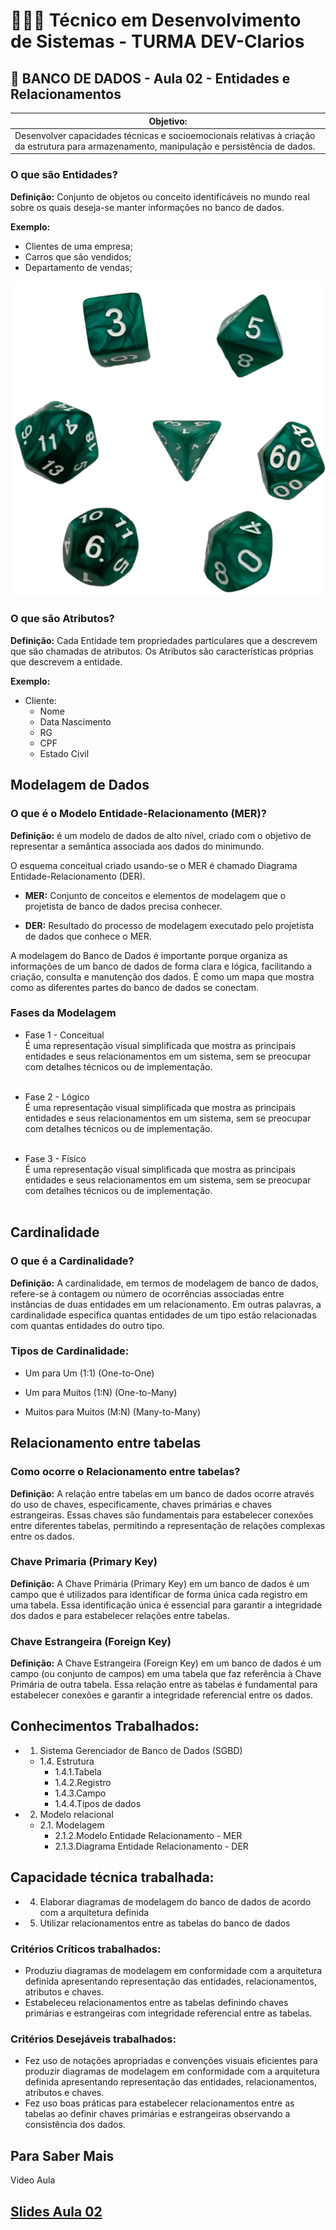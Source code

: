 # 👨🏻‍💻 Técnico em Desenvolvimento de Sistemas - TURMA DEV-Clarios
## 🤖 BANCO DE DADOS - Aula 02 - Entidades e Relacionamentos
|Objetivo:|
|-|
|Desenvolver capacidades técnicas e socioemocionais relativas à criação da estrutura para armazenamento, manipulação e persistência de dados.|

### O que são Entidades?
**Definição:** Conjunto de objetos ou conceito identificáveis no mundo real sobre os quais deseja-se manter informações no banco de dados.

**Exemplo:**
- Clientes de uma empresa;
- Carros que são vendidos;
- Departamento de vendas;

![Dados vs Informações](../../assets/dados.png)

### O que são Atributos?
**Definição:** Cada Entidade tem propriedades particulares que a descrevem que são chamadas de atributos. Os Atributos são características próprias que descrevem a entidade.

**Exemplo:**
- Cliente:
	- Nome
	- Data Nascimento
	- RG
	- CPF
	- Estado Civil

## Modelagem de Dados

### O que é o Modelo Entidade-Relacionamento (MER)?
**Definição:** é um modelo de dados de alto nível, criado com o objetivo de representar a semântica associada aos dados do minimundo.

O esquema conceitual criado usando-se o MER é chamado Diagrama Entidade-Relacionamento (DER).

- **MER:** Conjunto de conceitos e elementos de modelagem que o projetista de banco de dados precisa conhecer.

- **DER:** Resultado do processo de modelagem executado pelo projetista de dados que conhece o MER.

A modelagem do Banco de Dados é importante porque organiza as informações de um banco de dados de forma clara e lógica, facilitando a criação, consulta e manutenção dos dados. É como um mapa que mostra como as diferentes partes do banco de dados se conectam.

### Fases da Modelagem
- Fase 1 - Conceitual
	<br>É uma representação visual simplificada que mostra as principais entidades e seus relacionamentos em um sistema, sem se preocupar com detalhes técnicos ou de implementação.<br><br>

- Fase 2 - Lógico
	<br>É uma representação visual simplificada que mostra as principais entidades e seus relacionamentos em um sistema, sem se preocupar com detalhes técnicos ou de implementação.<br><br>

- Fase 3 - Físico
	<br>É uma representação visual simplificada que mostra as principais entidades e seus relacionamentos em um sistema, sem se preocupar com detalhes técnicos ou de implementação.<br><br>

## Cardinalidade

### O que é a Cardinalidade?
**Definição:** A cardinalidade, em termos de modelagem de banco de dados, refere-se à contagem ou número de ocorrências associadas entre instâncias de duas entidades em um relacionamento. Em outras palavras, a cardinalidade especifica quantas entidades de um tipo estão relacionadas com quantas entidades do outro tipo.

### Tipos de Cardinalidade:
- Um para Um (1:1) (One-to-One)

- Um para Muitos (1:N) (One-to-Many)

- Muitos para Muitos (M:N) (Many-to-Many)

## Relacionamento entre tabelas
### Como ocorre o Relacionamento entre tabelas?
**Definição:** A relação entre tabelas em um banco de dados ocorre através do uso de chaves, especificamente, chaves primárias e chaves estrangeiras. Essas chaves são fundamentais para estabelecer conexões entre diferentes tabelas, permitindo a representação de relações complexas entre os dados.

### Chave Primaria (Primary Key)

**Definição:** A Chave Primária (Primary Key) em um banco de dados é um campo que é utilizados para identificar de forma única cada registro em uma tabela. Essa identificação única é essencial para garantir a integridade dos dados e para estabelecer relações entre tabelas.

### Chave Estrangeira (Foreign Key)

**Definição:** A Chave Estrangeira (Foreign Key) em um banco de dados é um campo (ou conjunto de campos) em uma tabela que faz referência à Chave Primária de outra tabela. Essa relação entre as tabelas é fundamental para estabelecer conexões e garantir a integridade referencial entre os dados.

## Conhecimentos Trabalhados:
- 1. Sistema Gerenciador de Banco de Dados (SGBD)
	- 1.4. Estrutura
		- 1.4.1.Tabela
		- 1.4.2.Registro
		- 1.4.3.Campo
		- 1.4.4.Tipos de dados
- 2. Modelo relacional
	- 2.1. Modelagem
		- 2.1.2.Modelo Entidade Relacionamento - MER
		- 2.1.3.Diagrama Entidade Relacionamento - DER
## Capacidade técnica trabalhada:
- 4. Elaborar diagramas de modelagem do banco de dados de acordo com a arquitetura definida
- 5. Utilizar relacionamentos entre as tabelas do banco de dados

### Critérios Críticos trabalhados:
 - Produziu diagramas de modelagem em conformidade com a arquitetura definida apresentando representação das entidades, relacionamentos, atributos e chaves.
 - Estabeleceu relacionamentos entre as tabelas definindo chaves primárias e estrangeiras com integridade referencial entre as tabelas. 

### Critérios Desejáveis trabalhados:
- Fez uso de notações apropriadas e convenções visuais eficientes para produzir diagramas de modelagem em conformidade com a arquitetura definida apresentando representação das entidades, relacionamentos, atributos e chaves.
- Fez uso boas práticas para estabelecer relacionamentos entre as tabelas ao definir chaves primárias e estrangeiras observando a consistência dos dados.



## Para Saber Mais
Video Aula

## [Slides Aula 02](../aula01/aula02.pdf)
